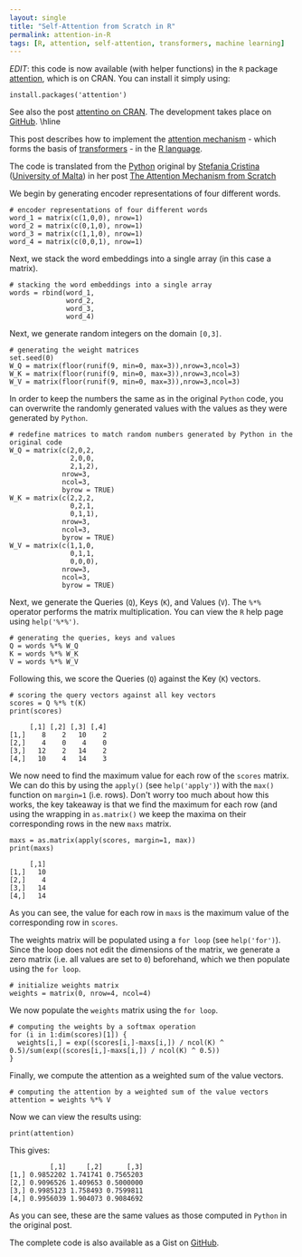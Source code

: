 ```yaml
---
layout: single
title: "Self-Attention from Scratch in R"
permalink: attention-in-R 
tags: [R, attention, self-attention, transformers, machine learning]
---
```

*EDIT*: this code is now available (with helper functions) in the `R` package [attention](https://cran.r-project.org/package=attention), which is on CRAN. You can install it simply using:
```
install.packages('attention')
```

See also the post [attentino on CRAN](/attention). The development takes place on [GitHub](https://github.com/bquast/attention).
\hline


This post describes how to implement the [attention mechanism](https://en.m.wikipedia.org/wiki/Attention_(machine_learning)) - which forms the basis of [transformers](https://en.m.wikipedia.org/wiki/Transformer_(machine_learning_model)) - in the [R language](https://en.m.wikipedia.org/wiki/R_(programming_language)).

The code is translated from the [Python](https://www.python.org/) original by [Stefania Cristina](https://scholar.google.com/citations?user=ncHZ0mwAAAAJ&hl=en) ([University of Malta](https://www.um.edu.mt/profile/stefaniacristina)) in her post [The Attention Mechanism from Scratch](https://machinelearningmastery.com/the-attention-mechanism-from-scratch/)

We begin by generating encoder representations of four different words.

```
# encoder representations of four different words
word_1 = matrix(c(1,0,0), nrow=1)
word_2 = matrix(c(0,1,0), nrow=1)
word_3 = matrix(c(1,1,0), nrow=1)
word_4 = matrix(c(0,0,1), nrow=1)
```

Next, we stack the word embeddings into a single array (in this case a matrix).
```
# stacking the word embeddings into a single array
words = rbind(word_1,
              word_2,
              word_3,
              word_4)
```

Next, we generate random integers on the domain `[0,3]`.
```
# generating the weight matrices
set.seed(0)
W_Q = matrix(floor(runif(9, min=0, max=3)),nrow=3,ncol=3)
W_K = matrix(floor(runif(9, min=0, max=3)),nrow=3,ncol=3)
W_V = matrix(floor(runif(9, min=0, max=3)),nrow=3,ncol=3)
```

In order to keep the numbers the same as in the original `Python` code, you can overwrite the randomly generated values with the values as they were generated by `Python`.
```
# redefine matrices to match random numbers generated by Python in the original code
W_Q = matrix(c(2,0,2,
               2,0,0,
               2,1,2),
             nrow=3,
             ncol=3,
             byrow = TRUE)
W_K = matrix(c(2,2,2,
               0,2,1,
               0,1,1),
             nrow=3,
             ncol=3,
             byrow = TRUE)
W_V = matrix(c(1,1,0,
               0,1,1,
               0,0,0),
             nrow=3,
             ncol=3,
             byrow = TRUE)
```

Next, we generate the Queries (`Q`), Keys (`K`), and Values (`V`). The `%*%` operator performs the matrix multiplication. You can view the `R` help page using `help('%*%')`.
```
# generating the queries, keys and values
Q = words %*% W_Q
K = words %*% W_K
V = words %*% W_V
```

Following this, we score the Queries (`Q`) against the Key (`K`) vectors.
```
# scoring the query vectors against all key vectors
scores = Q %*% t(K)
print(scores)
```

```
     [,1] [,2] [,3] [,4]
[1,]    8    2   10    2
[2,]    4    0    4    0
[3,]   12    2   14    2
[4,]   10    4   14    3
```

We now need to find the maximum value for each row of the `scores` matrix. We can do this by using the `apply()` (see `help('apply')`) with the `max()` function on `margin=1` (i.e. rows). Don't worry too much about how this works, the key takeaway is that we find the maximum for each row (and using the wrapping in `as.matrix()` we keep the maxima on their corresponding rows in the new `maxs` matrix.
```
maxs = as.matrix(apply(scores, margin=1, max))
print(maxs)
```

```
     [,1]
[1,]   10
[2,]    4
[3,]   14
[4,]   14
```

As you can see, the value for each row in `maxs` is the maximum value of the corresponding row in `scores`.

The weights matrix will be populated using a `for loop` (see `help('for')`). Since the loop does not edit the dimensions of the matrix, we generate a zero matrix (i.e. all values are set to `0`) beforehand, which we then populate using the `for loop`.
```
# initialize weights matrix
weights = matrix(0, nrow=4, ncol=4)
```

We now populate the `weights` matrix using the `for loop`.
```
# computing the weights by a softmax operation
for (i in 1:dim(scores)[1]) {
  weights[i,] = exp((scores[i,]-maxs[i,]) / ncol(K) ^ 0.5)/sum(exp((scores[i,]-maxs[i,]) / ncol(K) ^ 0.5))
}
```

Finally, we compute the attention as a weighted sum of the value vectors.
```
# computing the attention by a weighted sum of the value vectors
attention = weights %*% V
```

Now we can view the results using:
```
print(attention)
```

This gives:
```
          [,1]     [,2]      [,3]
[1,] 0.9852202 1.741741 0.7565203
[2,] 0.9096526 1.409653 0.5000000
[3,] 0.9985123 1.758493 0.7599811
[4,] 0.9956039 1.904073 0.9084692
```

As you can see, these are the same values as those computed in `Python` in the original post. 

The complete code is also available as a Gist on [GitHub](https://gist.github.com/bquast/169c42090e4337c5f4023ac46ce694f2).

